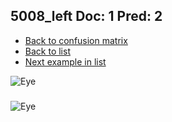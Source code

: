 ## 5008_left Doc: 1 Pred: 2
- [Back to confusion matrix](https://github.com/juliandewit/kaggle_retinopathy/blob/master/matrix.md)
- [Back to list](https://github.com/juliandewit/kaggle_retinopathy/blob/master/lists/12/list.md)
- [Next example in list](https://github.com/juliandewit/kaggle_retinopathy/blob/master/lists/12/51/5137_left.md)

![Eye](https://retinopaty.blob.core.windows.net/size1024/5008_left_1.jpeg)

### 

![Eye]()
